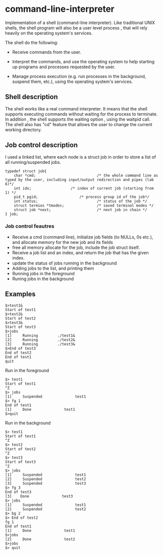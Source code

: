 # command-line-interpreter
Implementation of a shell (command-line interpreter).
Like traditional UNIX shells, the shell program will also be a user level process , that will
rely heavily on the operating system's services.

The shell do the following:

* Receive commands from the user. 

* Interpret the commands, and use the operating system to help starting up programs and processes requested by the user. 

* Manage process execution (e.g. run processes in the background, suspend them, etc.), using the operating system's services. 

## Shell description
The shell works like a real command interpreter.
It means that the shell supports executing commands without waiting for the process to terminate.
In addition , the shell supports the waiting option , using the waitpid call.
The shell also has "cd" feature that allows the user to change the current working directory.

## Job control description
I used a linked list, where each node is a struct job in order to store a list of all running/suspended jobs.
```
typedef struct job{
    char *cmd;                            /* the whole command line as typed by the user, including input/output redirection and pipes (lab 6)*/
    int idx;				  /* index of current job (starting from 1) */
    pid_t pgid; 		          /* process group id of the job*/
    int status;                           /* status of the job */
    struct termios *tmodes;               /* saved terminal modes */
    struct job *next;	                  /* next job in chain */
} job;
```

### Job control feautres

* Receive a cmd (command line), initialize job fields (to NULLs, 0s etc.), and allocate memory for the new job and its fields
*  free all memory allocate for the job, include the job struct itself. 
* Receive a job list and an index, and return the job that has the given index. 
* update the status of jobs running in the background
* Adding jobs to the list, and printing them
* Running jobs in the foreground
* Runing jobs in the background

## Examples
```
$>test1&
Start of test1
$>test2&
Start of test2
$>test3&
Start of test3
$>jobs
[1]     Running         ./test1&
[2]     Running         ./test2&
[3]     Running         ./test3&
$>End of test3
End of test2
End of test1
quit
```
Run in the foreground
```
$> test1
Start of test1
^Z
$> jobs 
[1]     Suspended               test1
$> fg 1
End of test1
[1]     Done               test1
$>quit
```
Run in the background
```
$> test1
Start of test1
^Z
$> test2
Start of test2
^Z
$> test3
Start of test3
^Z
$> jobs
[1]     Suspended               test1
[2]     Suspended               test2
[3]     Suspended               test3
$> fg 3
End of test3
[3]    Done               test3
$> jobs
[1]     Suspended               test1
[2]     Suspended               test2
$> bg 2
$> End of test2
fg 1
End of test1
[1]     Done               test1
$>jobs
[2]     Done               test2
$>jobs
$> quit
```

